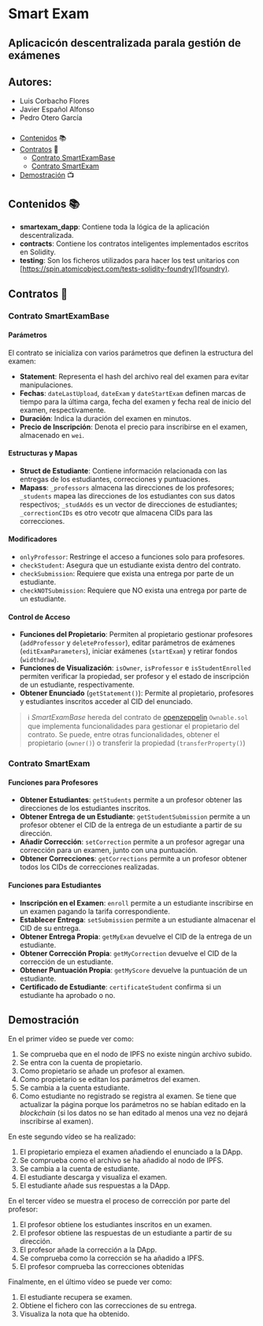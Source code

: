 # Smart Exam
## Aplicacicón descentralizada parala gestión de exámenes

## Autores:
* Luis Corbacho Flores
* Javier Español Alfonso
* Pedro Otero García

###
- [Contenidos](#id0) 📚
- [Contratos](#id1) 📜
    - [Contrato SmartExamBase](#id1_1)
    - [Contrato SmartExam](#id1_2)
- [Demostración](#id2) 📺
###

<div id="id0" />

## Contenidos 📚
- **smartexam_dapp**: Contiene toda la lógica de la aplicación descentralizada.
- **contracts**: Contiene los contratos inteligentes implementados escritos en Solidity.
- **testing**: Son los ficheros utilizados para hacer los test unitarios con [https://spin.atomicobject.com/tests-solidity-foundry/](foundry).

<div id="id1" />

## Contratos 📜

<div id="id1_1" />

### Contrato SmartExamBase

#### Parámetros

El contrato se inicializa con varios parámetros que definen la estructura del examen:
- **Statement**: Representa el hash del archivo real del examen para evitar manipulaciones.
- **Fechas**: `dateLastUpload`, `dateExam` y `dateStartExam` definen marcas de tiempo para la última carga, fecha del examen y fecha real de inicio del examen, respectivamente.
- **Duración**: Indica la duración del examen en minutos.
- **Precio de Inscripción**: Denota el precio para inscribirse en el examen, almacenado en `wei`.

#### Estructuras y Mapas

- **Struct de Estudiante**: Contiene información relacionada con las entregas de los estudiantes, correcciones y puntuaciones.
- **Mapass**: `_professors` almacena las direcciones de los profesores; `_students` mapea las direcciones de los estudiantes con sus datos respectivos; `_studAdds` es un vector de direcciones de estudiantes; `_correctionCIDs` es otro vecotr que almacena CIDs para las correcciones.

#### Modificadores

- `onlyProfessor`: Restringe el acceso a funciones solo para profesores.
- `checkStudent`: Asegura que un estudiante exista dentro del contrato.
- `checkSubmission`: Requiere que exista una entrega por parte de un estudiante.
- `checkNOTSubmission`: Requiere que NO exista una entrega por parte de un estudiante.

#### Control de Acceso

- **Funciones del Propietario**: Permiten al propietario gestionar profesores (`addProfessor` y `deleteProfessor`), editar parámetros de exámenes (`editExamParameters`), iniciar exámenes (`startExam`) y retirar fondos (`widthdraw`).
- **Funciones de Visualización**: `isOwner`, `isProfessor` e `isStudentEnrolled` permiten verificar la propiedad, ser profesor y el estado de inscripción de un estudiante, respectivamente.
- **Obtener Enunciado** (`getStatement()`): Permite al propietario, profesores y estudiantes inscritos acceder al CID del enunciado.

> ℹ️ _SmartExamBase_ hereda del contrato de [openzeppelin](https://www.openzeppelin.com/) `Ownable.sol` que implementa funcionalidades para gestionar el propietario del contrato. Se puede, entre otras funcionalidades, obtener el propietario (`owner()`) o transferir la propiedad (`transferProperty()`)

<div id="id1_2" />

### Contrato SmartExam


#### Funciones para Profesores

- **Obtener Estudiantes**: `getStudents` permite a un profesor obtener las direcciones de los estudiantes inscritos.
- **Obtener Entrega de un Estudiante**: `getStudentSubmission` permite a un profesor obtener el CID de la entrega de un estudiante a partir de su dirección.
- **Añadir Corrección**: `setCorrection` permite a un profesor agregar una corrección para un examen, junto con una puntuación.
- **Obtener Correcciones**: `getCorrections` permite a un profesor obtener todos los CIDs de correcciones realizadas.

#### Funciones para Estudiantes

- **Inscripción en el Examen**: `enroll` permite a un estudiante inscribirse en un examen pagando la tarifa correspondiente.
- **Establecer Entrega**: `setSubmission` permite a un estudiante almacenar el CID de su entrega.
- **Obtener Entrega Propia**: `getMyExam` devuelve el CID de la entrega de un estudiante.
- **Obtener Corrección Propia**: `getMyCorrection` devuelve el CID de la corrección de un estudiante.
- **Obtener Puntuación Propia**: `getMyScore` devuelve la puntuación de un estudiante.
- **Certificado de Estudiante**: `certificateStudent` confirma si un estudiante ha aprobado o no.

<div id="id2" />

## Demostración

En el primer vídeo se puede ver como:

1. Se comprueba que en el nodo de IPFS no existe ningún archivo subido.
2. Se entra con la cuenta de propietario.
3. Como propietario se añade un profesor al examen.
4. Como propietario se editan los parámetros del examen.
5. Se cambia a la cuenta estudiante.
6. Como estudiante no registrado se registra al examen. Se tiene que actualizar la página porque los parámetros no se habían editado en la _blockchain_ (si los datos no se han editado al menos una vez no dejará inscribirse al examen).



En este segundo vídeo se ha realizado:

1. El propietario empieza el examen añadiendo el enunciado a la DApp.
2. Se comprueba como el archivo se ha añadido al nodo de IPFS.
3. Se cambia a la cuenta de estudiante.
4. El estudiante descarga y visualiza el examen.
5. El estudiante añade sus respuestas a la DApp.



En el tercer vídeo se muestra el proceso de corrección por parte del profesor:

1. El profesor obtiene los estudiantes inscritos en un examen.
2. El profesor obtiene las respuestas de un estudiante a partir de su dirección.
3. El profesor añade la corrección a la DApp.
4. Se comprueba como la corrección se ha añadido a IPFS.
5. El profesor comprueba las correcciones obtenidas




Finalmente, en el último vídeo se puede ver como:

1. El estudiante recupera se examen.
2. Obtiene el fichero con las correcciones de su entrega.
3. Visualiza la nota que ha obtenido.
